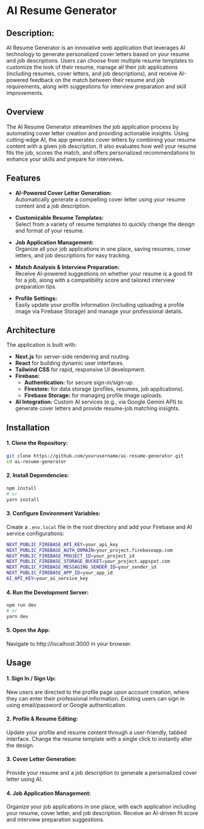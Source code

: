 # AI Resume Generator

## **Description:**

AI Resume Generator is an innovative web application that leverages AI technology to generate personalized cover letters based on your resume and job descriptions. Users can choose from multiple resume templates to customize the look of their resume, manage all their job applications (including resumes, cover letters, and job descriptions), and receive AI-powered feedback on the match between their resume and job requirements, along with suggestions for interview preparation and skill improvements.

## Overview

The AI Resume Generator streamlines the job application process by automating cover letter creation and providing actionable insights. Using cutting-edge AI, the app generates cover letters by combining your resume content with a given job description. It also evaluates how well your resume fits the job, scores the match, and offers personalized recommendations to enhance your skills and prepare for interviews.

## Features

- **AI-Powered Cover Letter Generation:**  
  Automatically generate a compelling cover letter using your resume content and a job description.

- **Customizable Resume Templates:**  
  Select from a variety of resume templates to quickly change the design and format of your resume.

- **Job Application Management:**  
  Organize all your job applications in one place, saving resumes, cover letters, and job descriptions for easy tracking.

- **Match Analysis & Interview Preparation:**  
  Receive AI-powered suggestions on whether your resume is a good fit for a job, along with a compatibility score and tailored interview preparation tips.

- **Profile Settings:**  
  Easily update your profile information (including uploading a profile image via Firebase Storage) and manage your professional details.

## Architecture

The application is built with:

- **Next.js** for server-side rendering and routing.
- **React** for building dynamic user interfaces.
- **Tailwind CSS** for rapid, responsive UI development.
- **Firebase:**
  - **Authentication:** for secure sign-in/sign-up.
  - **Firestore:** for data storage (profiles, resumes, job applications).
  - **Firebase Storage:** for managing profile image uploads.
- **AI Integration:** Custom AI services (e.g., via Google Gemini API) to generate cover letters and provide resume-job matching insights.

## Installation

#### 1. **Clone the Repository:**

```bash
git clone https://github.com/yourusername/ai-resume-generator.git
cd ai-resume-generator
```

#### 2. **Install Dependencies:**

```bash
npm install
# or
yarn install
```

#### 3. **Configure Environment Variables:**

Create a `.env.local` file in the root directory and add your Firebase and AI service configurations:

```bash
NEXT_PUBLIC_FIREBASE_API_KEY=your_api_key
NEXT_PUBLIC_FIREBASE_AUTH_DOMAIN=your_project.firebaseapp.com
NEXT_PUBLIC_FIREBASE_PROJECT_ID=your_project_id
NEXT_PUBLIC_FIREBASE_STORAGE_BUCKET=your_project.appspot.com
NEXT_PUBLIC_FIREBASE_MESSAGING_SENDER_ID=your_sender_id
NEXT_PUBLIC_FIREBASE_APP_ID=your_app_id
AI_API_KEY=your_ai_service_key
```

#### 4. **Run the Development Server:**

```bash
npm run dev
# or
yarn dev
```

#### 5. **Open the App:**

Navigate to http://localhost:3000 in your browser.

## Usage

#### 1. **Sign In / Sign Up:**

New users are directed to the profile page upon account creation, where they can enter their professional information. Existing users can sign in using email/password or Google authentication.

#### 2. **Profile & Resume Editing:**

Update your profile and resume content through a user-friendly, tabbed interface. Change the resume template with a single click to instantly alter the design.

#### 3. **Cover Letter Generation:**

Provide your resume and a job description to generate a personalized cover letter using AI.

#### 4. **Job Application Management:**

Organize your job applications in one place, with each application including your resume, cover letter, and job description. Receive an AI-driven fit score and interview preparation suggestions.

